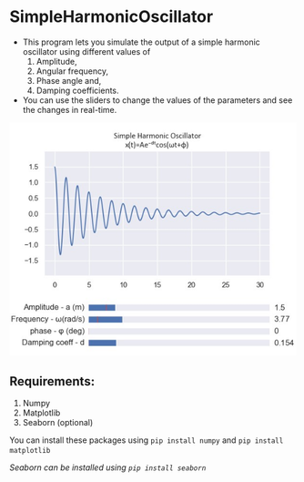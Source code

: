 # SimpleHarmonicOscillator

* This program lets you simulate the output of a simple harmonic oscillator using different values of 
    1. Amplitude, 
    2. Angular frequency, 
    3. Phase angle and,
    4. Damping coefficients.
* You can use the sliders to change the values of the parameters and see the changes in real-time.

<p align="center">
  <img src="https://github.com/i-thanvanth/SimpleHarmonicOscillator/blob/master/img.jpg">
</p>

## Requirements: ##
1. Numpy
2. Matplotlib
3. Seaborn (optional)

You can install these packages using
`pip install numpy`
and 
`pip install matplotlib`

_Seaborn can be installed using `pip install seaborn`_
